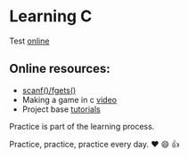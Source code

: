 # Learning C

Test [online](https://taas.trust-in-soft.com/tsnippet/#)

## Online resources:

* [scanf()/fgets()](http://sekrit.de/webdocs/c/beginners-guide-away-from-scanf.html)
* Making a game in c [video](https://www.youtube.com/watch?v=3zFFrBSdBvA)
* Project base [tutorials](https://github.com/rby90/project-based-tutorials-in-c)


Practice is part of the learning process.

Practice, practice, practice every day. :heart: :smile:  :thumbsup:


